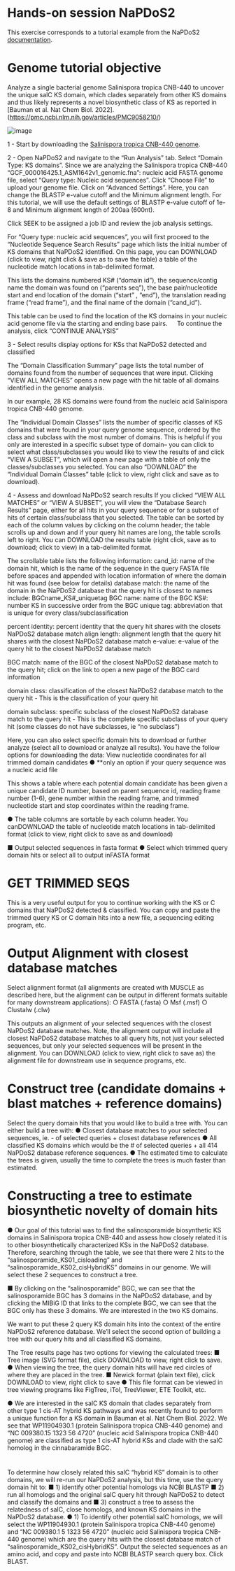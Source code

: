 # Hands-on session NaPDoS2
This exercise corresponds to a tutorial example from the NaPDoS2 [documentation](https://npdomainseeker.sdsc.edu/napdos2/np2_documentation.pdf).

# Genome tutorial objective
Analyze a single bacterial genome Salinispora tropica CNB-440 to uncover the unique salC KS domain, which clades separately from other KS domains and thus likely represents a novel biosynthetic class of KS as reported in [Bauman et al. Nat Chem Biol. 2022].(https://pmc.ncbi.nlm.nih.gov/articles/PMC9058210/)

![image](https://github.com/user-attachments/assets/565df2a7-240c-4553-a352-5950f2f7348e)

 1 - Start by downloading the [Salinispora tropica CNB-440 genome](https://github.com/AdrianaRego/ShortCourseBioinformatics_BB4F/blob/main/GCF_000016425.1_ASM1642v1_genomic.fna). 
 
2 - Open NaPDoS2 and navigate to the “Run Analysis” tab. 
Select “Domain Type: KS domains”. Since we are analyzing the Salinispora tropica CNB-440 “GCF_000016425.1_ASM1642v1_genomic.fna”: nucleic acid FASTA genome file, select “Query type: Nucleic acid sequences”. Click “Choose File” to upload your genome file.  Click on “Advanced Settings”. Here, you can change the BLASTP e-value cutoff and the Minimum alignment length. For this tutorial, we will use the default settings of BLASTP e-value cutoff of 1e-8 and Minimum alignment length of 200aa (600nt).

Click SEEK to be assigned a job ID and review the job analysis settings.

For “Query type: nucleic acid sequences”, you will first proceed to the “Nucleotide Sequence Search Results” page which lists the initial number of KS domains that NaPDoS2 identified. On this page, you can DOWNLOAD (click to view, right click & save as to save the table) a table of the nucleotide match locations in tab-delimited format.

This lists the domains numbered KS# (“domain id”), the sequence/contig name the domain was found on (“parents seq”), the base pair/nucleotide start and end location of the domain (“start” , “end”), the translation reading frame (“read frame”), and the final name of the domain (“cand_id”).

This table can be used to find the location of the KS domains in your nucleic acid genome file via the starting and ending base pairs.
 
To continue the analysis, click “CONTINUE ANALYSIS”
 
3 - Select results display options for KSs that NaPDoS2 detected and classified

The “Domain Classification Summary” page lists the total number of domains found from the number of sequences that were input. Clicking “VIEW ALL
MATCHES” opens a new page with the hit table of all domains identified in the genome analysis.

In our example, 28 KS domains were found from the nucleic acid Salinispora tropica CNB-440 genome.

The “Individual Domain Classes” lists the number of specific classes of KS domains that were found in your query genome sequence, ordered by the class and subclass with the most number of domains.
This is helpful if you only are interested in a specific subset type of domain– you can click to select what class/subclasses you would like to
view the results of and click “VIEW A SUBSET”, which will open a new page with a table of only the classes/subclasses you selected.
You can also “DOWNLOAD” the “Individual Domain Classes” table (click to view, right click and save as to download).

4 -  Assess and download NaPDoS2 search results
If you clicked “VIEW ALL MATCHES” or “VIEW A SUBSET”, you will view the “Database Search Results” page, either for all hits in your query sequence or for a subset of hits of certain class/subclass that you selected.
The table can be sorted by each of the column values by clicking on the column header; the table scrolls up and down and if your query hit names are long, the table scrolls left to right. You can DOWNLOAD the results table (right click, save as to download; click to view) in a tab-delimited format.

The scrollable table lists the following information:
cand_id: name of the domain hit, which is the name of the sequence in the query FASTA file before spaces and appended with location
information of where the domain hit was found (see below for details) 
database match: the name of the domain in the NaPDoS2 database that the query hit is closest to
names include: BGCname_KS#_uniquetag
 BGC name: name of the BGC
 KS#: number KS in successive order from the BGC
 unique tag: abbreviation that is unique for every class/subclassification

percent identity: percent identity that the query hit shares with the closets NaPDoS2 database match
align length: alignment length that the query hit shares with the closest NaPDoS2 database match
e-value: e-value of the query hit to the closest NaPDoS2 database match

BGC match: name of the BGC of the closest NaPDoS2 database match to the query hit; click on the link to open a new page of the BGC card information

domain class: classification of the closest NaPDoS2 database match to the query hit - This is the classification of your query hit

domain subclass: specific subclass of the closest NaPDoS2 database match to the query hit -  This is the complete specific subclass of your query hit (some classes do not have subclasses, ie “no subclass”)

Here, you can also select specific domain hits to download or further analyze (select all to download or analyze all results). You have the follow options for downloading the data:
  View nucleotide coordinates for all trimmed domain candidates
 ● **only an option if your query sequence was a nucleic acid file
 
 This shows a table where each potential domain candidate has been given a unique candidate ID number, based on parent sequence id, reading frame number (1-6), gene number within the reading frame, and trimmed nucleotide start and stop coordinates within the reading frame.

● The table columns are sortable by each column header. You canDOWNLOAD the table of nucleotide match locations in tab-delimited format (click to view, right click to save as and download)

■ Output selected sequences in fasta format
● Select which trimmed query domain hits or select all to output inFASTA format


# GET TRIMMED SEQS
This is a very useful output for you to continue working with the KS or C domains that NaPDoS2 detected & classified. You can copy
and paste the trimmed query KS or C domain hits into a new file, a sequencing editing program, etc.

# Output Alignment with closest database matches
Select alignment format (all alignments are created with MUSCLE as described here, but the alignment can be output in different
formats suitable for many downstream applications):
○ FASTA (.fasta)
○ Msf (.msf)
○ Clustalw (.clw)

This outputs an alignment of your selected sequences with the closest NaPDoS2 database matches. Note, the alignment output
will include all closest NaPDoS2 database matches to all query hits, not just your selected sequences, but only your selected
sequences will be present in the alignment.
You can DOWNLOAD (click to view, right click to save as) the alignment file for downstream use in sequence programs, etc.

# Construct tree (candidate domains + blast matches + reference domains)
Select the query domain hits that you would like to build a tree with. You can either build a tree with: 
● Closest database matches to your selected sequences, ie. - of selected queries + closest database references
● All classified KS domains which would be the # of selected queries + all 414 NaPDoS2 database reference sequences.
● The estimated time to calculate the trees is given, usually the time to complete the trees is much faster than estimated.


# Constructing a tree to estimate biosynthetic novelty of domain hits
● Our goal of this tutorial was to find the salinosporamide biosynthetic KS domains in Salinispora tropica CNB-440 and assess how closely related it is to other biosynthetically characterized KSs in the NaPDoS2 database.
Therefore, searching through the table, we see that there were 2 hits to the “salinosporamide_KS01_cisloading” and “salinosporamide_KS02_cisHybridKS”
domains in our genome. We will select these 2 sequences to construct a tree.

■ By clicking on the “salinosporamide” BGC, we can see that the salinosporamide BGC has 3 domains in the NaPDoS2 database, and by clicking the MIBiG ID that links to the complete BGC, we can see that the BGC only has these 3 domains. We are interested in the two KS domains.

We want to put these 2 query KS domain hits into the context of the entire NaPDoS2 reference database. We’ll select the second option of building a tree with our query hits and all classified KS domains.

The Tree results page has two options for viewing the calculated trees:
■ Tree image (SVG format file), click DOWNLOAD to view, right click to save.
● When viewing the tree, the query domain hits will have red circles of where they are placed in the tree.
■ Newick format (plain text file), click DOWNLOAD to view, right click to save
● This file format can be viewed in tree viewing programs like FigTree, iTol, TreeViewer, ETE Toolkit, etc.

● We are interested in the salC KS domain that clades separately from other type 1 cis-AT hybrid KS pathways and was recently found to perform a unique function for a KS domain in Bauman et al. Nat Chem Biol. 2022. We see that WP11904930.1 (protein Salinispora tropica CNB-440 genome) and “NC 009380.15 1323 56 4720” (nucleic acid Salinispora tropica CNB-440 genome) are classified as type 1 cis-AT hybrid KSs and clade with the salC homolog in the cinnabaramide BGC.

#

To determine how closely related this salC “hybrid KS” domain is to other domains, we will re-run our NaPDoS2 analysis, but this time, use the query
domain hit to:
■ 1) identify other potential homologs via NCBI BLASTP
■ 2) run all homologs and the original salC query hit through NaPDoS2 to
detect and classify the domains and
■ 3) construct a tree to assess the relatedness of salC, close homologs, and
known KS domains in the NaPDoS2 database.
● 1) To identify other potential salC homologs, we will select the WP11904930.1
(protein Salinispora tropica CNB-440 genome) and “NC 009380.1 5 1323 56
4720” (nucleic acid Salinispora tropica CNB-440 genome) which are the query
hits with the closest database match of “salinosporamide_KS02_cisHybridKS”.
Output the selected sequences as an amino acid, and copy and paste into NCBI
BLASTP search query box. Click BLAST.

